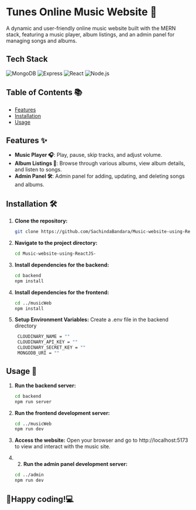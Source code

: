 # Tunes Online Music Website 🎵

A dynamic and user-friendly online music website built with the MERN stack, featuring a music player, album listings, and an admin panel for managing songs and albums.

## Tech Stack
![MongoDB](https://img.shields.io/badge/MongoDB-47A248?style=for-the-badge&logo=mongodb&logoColor=white)
![Express](https://img.shields.io/badge/Express-000000?style=for-the-badge&logo=express&logoColor=white)
![React](https://img.shields.io/badge/React-61DAFB?style=for-the-badge&logo=react&logoColor=black)
![Node.js](https://img.shields.io/badge/Node.js-339933?style=for-the-badge&logo=nodedotjs&logoColor=white)

## Table of Contents 📚
- [Features](#features)
- [Installation](#installation)
- [Usage](#usage)

## Features ✨

- **Music Player 🎧**: Play, pause, skip tracks, and adjust volume.
- **Album Listings 📀**: Browse through various albums, view album details, and listen to songs.
- **Admin Panel 🛠️**: Admin panel for adding, updating, and deleting songs and albums.


## Installation 🛠️

1. **Clone the repository:**
   ```bash
   git clone https://github.com/SachindaBandara/Music-website-using-ReactJS-NodeJS-ExpressJS-MongoDB.git

2. **Navigate to the project directory:**
   ```bash
   cd Music-website-using-ReactJS-

3. **Install dependencies for the backend:**
   ```bash
   cd backend
   npm install

4. **Install dependencies for the frontend:**
   ```bash
   cd ../musicWeb
   npm install

5. **Setup Environment Variables:** Create a .env file in the backend directory
   ```bash
    CLOUDINARY_NAME = ""
    CLOUDINARY_API_KEY = ""
    CLOUDINARY_SECRET_KEY = ""
    MONGODB_URI = ""

## Usage 🚀

1. **Run the backend server:**
   ```bash
   cd backend
   npm run server

2. **Run the frontend development server:**
   ```bash
   cd ../musicWeb
   npm run dev
   
3. **Access the website:** Open your browser and go to http://localhost:5173 to view and interact with the music site.

4. 2. **Run the admin panel development server:**
   ```bash
   cd ../admin
   npm run dev

##
## 🤝Happy coding!💻
